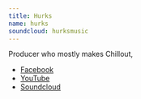 ```yaml
---
title: Hurks
name: hurks
soundcloud: hurksmusic
---
```


Producer who mostly makes Chillout,

* [Facebook](https://www.facebook.com/hurksmusic/)
* [YouTube](https://www.youtube.com/hurksmusic/)
* [Soundcloud](https://soundcloud.com/hurksmusic)
